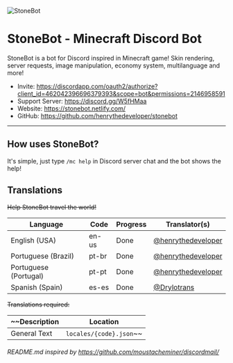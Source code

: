 ![StoneBot](https://cdn.discordapp.com/icons/474991601572118532/2accc075574a37dd21604579d156e73e.png?size=2048)

# StoneBot - Minecraft Discord Bot

StoneBot is a bot for Discord inspired in Minecraft game! Skin rendering, server requests, image manipulation, economy system, multilanguage and more!

- Invite: https://discordapp.com/oauth2/authorize?client_id=462042396696379393&scope=bot&permissions=2146958591
- Support Server: https://discord.gg/W5fHMaa
- Website: https://stonebot.netlify.com/
- GitHub: https://github.com/henrythedeveloper/stonebot

---

## How uses StoneBot?
It's simple, just type `/mc help` in Discord server chat and the bot shows the help!

## Translations

~~Help StoneBot travel the world!~~

Language               | Code      | Progress       | Translator(s)
---------------------- | --------- | -------------- | --------------------------
English (USA)          | en-us     | Done           | [@henrythedeveloper](https://github.com/henrythedeveloper)
Portuguese (Brazil)    | pt-br     | Done           | [@henrythedeveloper](https://github.com/henrythedeveloper)
Portuguese (Portugal)  | pt-pt     | Done           | [@henrythedeveloper](https://github.com/henrythedeveloper)
Spanish (Spain)        | es-es     | Done           | [@Drylotrans](https://github.com/Drylotrans)

~~Translations required:~~

~~Description  | Location
------------ | ----------------------
General Text | `locales/{code}.json`~~

###### README.md inspired by https://github.com/moustacheminer/discordmail/
